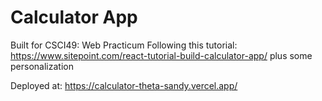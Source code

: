 # Calculator App 

Built for CSCI49: Web Practicum
Following this tutorial: https://www.sitepoint.com/react-tutorial-build-calculator-app/ plus some personalization

Deployed at: https://calculator-theta-sandy.vercel.app/
